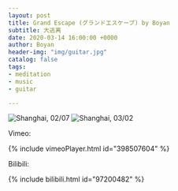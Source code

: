 ```yaml
---
layout: post
title: Grand Escape (グランドエスケープ) by Boyan
subtitle: 大逃离
date: 2020-03-14 16:00:00 +0000
author: Boyan
header-img: "img/guitar.jpg"
catalog: false
tags:
- meditation
- music
- guitar

---
```


![Shanghai, 02/07](http://boyan-nyu.com/img/shanghai200206.jpeg)
![Shanghai, 03/02](http://boyan-nyu.com/img/shanghai200306.jpeg)



Vimeo:

{% include vimeoPlayer.html id="398507604" %}


Bilibili:

{% include bilibili.html id="97200482" %}


